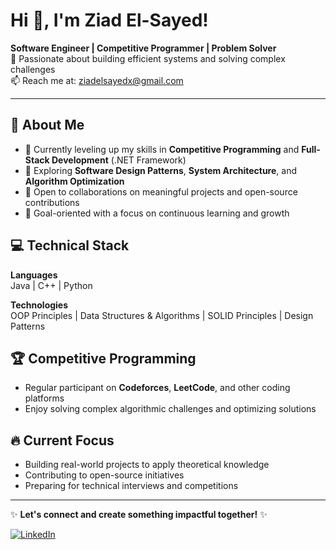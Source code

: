 # Hi 👋, I'm Ziad El-Sayed!

**Software Engineer | Competitive Programmer | Problem Solver**  
📍 Passionate about building efficient systems and solving complex challenges  
📫 Reach me at: [ziadelsayedx@gmail.com](mailto:ziadelsayedx@gmail.com)

---

## 🚀 About Me

- 🔭 Currently leveling up my skills in **Competitive Programming** and **Full-Stack Development** (.NET Framework)
- 🌱 Exploring **Software Design Patterns**, **System Architecture**, and **Algorithm Optimization**
- 🤝 Open to collaborations on meaningful projects and open-source contributions
- 🎯 Goal-oriented with a focus on continuous learning and growth

## 💻 Technical Stack

**Languages**  
Java | C++ | Python

**Technologies**  
OOP Principles | Data Structures & Algorithms | SOLID Principles | Design Patterns

## 🏆 Competitive Programming

- Regular participant on **Codeforces**, **LeetCode**, and other coding platforms
- Enjoy solving complex algorithmic challenges and optimizing solutions

## 🔥 Current Focus

- Building real-world projects to apply theoretical knowledge
- Contributing to open-source initiatives
- Preparing for technical interviews and competitions

---

✨ **Let's connect and create something impactful together!** ✨

[![LinkedIn](https://img.shields.io/badge/LinkedIn-Connect-%230A66C2?logo=linkedin)](https://linkedin.com/in//ziadelsayedx/) 
